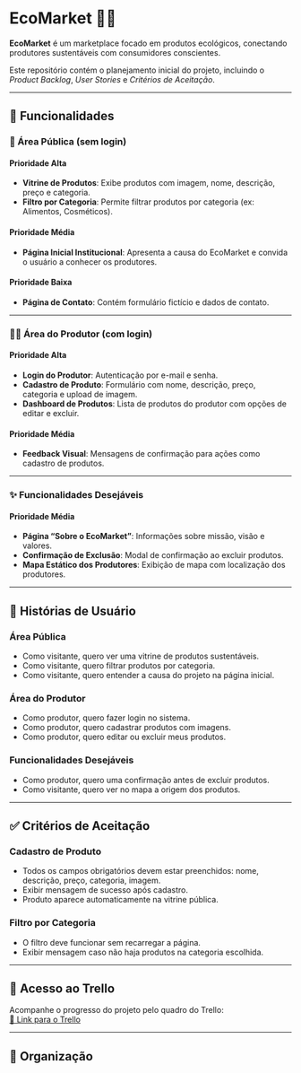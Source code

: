 # EcoMarket 🛒🌱

**EcoMarket** é um marketplace focado em produtos ecológicos, conectando produtores sustentáveis com consumidores conscientes.

Este repositório contém o planejamento inicial do projeto, incluindo o *Product Backlog*, *User Stories* e *Critérios de Aceitação*.

---

## 🔖 Funcionalidades

### 📢 Área Pública (sem login)

#### Prioridade Alta
- **Vitrine de Produtos**: Exibe produtos com imagem, nome, descrição, preço e categoria.
- **Filtro por Categoria**: Permite filtrar produtos por categoria (ex: Alimentos, Cosméticos).

#### Prioridade Média
- **Página Inicial Institucional**: Apresenta a causa do EcoMarket e convida o usuário a conhecer os produtores.

#### Prioridade Baixa
- **Página de Contato**: Contém formulário fictício e dados de contato.

---

### 👨‍🌾 Área do Produtor (com login)

#### Prioridade Alta
- **Login do Produtor**: Autenticação por e-mail e senha.
- **Cadastro de Produto**: Formulário com nome, descrição, preço, categoria e upload de imagem.
- **Dashboard de Produtos**: Lista de produtos do produtor com opções de editar e excluir.

#### Prioridade Média
- **Feedback Visual**: Mensagens de confirmação para ações como cadastro de produtos.

---

### ✨ Funcionalidades Desejáveis

#### Prioridade Média
- **Página “Sobre o EcoMarket”**: Informações sobre missão, visão e valores.
- **Confirmação de Exclusão**: Modal de confirmação ao excluir produtos.
- **Mapa Estático dos Produtores**: Exibição de mapa com localização dos produtores.

---

## 👤 Histórias de Usuário

### Área Pública
- Como visitante, quero ver uma vitrine de produtos sustentáveis.
- Como visitante, quero filtrar produtos por categoria.
- Como visitante, quero entender a causa do projeto na página inicial.

### Área do Produtor
- Como produtor, quero fazer login no sistema.
- Como produtor, quero cadastrar produtos com imagens.
- Como produtor, quero editar ou excluir meus produtos.

### Funcionalidades Desejáveis
- Como produtor, quero uma confirmação antes de excluir produtos.
- Como visitante, quero ver no mapa a origem dos produtos.

---

## ✅ Critérios de Aceitação

### Cadastro de Produto
- Todos os campos obrigatórios devem estar preenchidos: nome, descrição, preço, categoria, imagem.
- Exibir mensagem de sucesso após cadastro.
- Produto aparece automaticamente na vitrine pública.

### Filtro por Categoria
- O filtro deve funcionar sem recarregar a página.
- Exibir mensagem caso não haja produtos na categoria escolhida.

---

## 🔗 Acesso ao Trello

Acompanhe o progresso do projeto pelo quadro do Trello:  
[🔗 Link para o Trello](https://trello.com/invite/b/68745d732c998e59d120e4ab/ATTI34ee12b6a3e5cd83d81deb1d6637314f86DCD379/projeto-ecomarket)

---

## 📁 Organização

